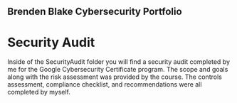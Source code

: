 ## Brenden Blake Cybersecurity Portfolio

# Security Audit
Inside of the SecurityAudit folder you will find a security audit completed by me for the Google Cybersecurity Certificate program. The scope and goals along with the risk assessment was provided by the course.
The controls assessment, compliance checklist, and recommendations were all completed by myself.
